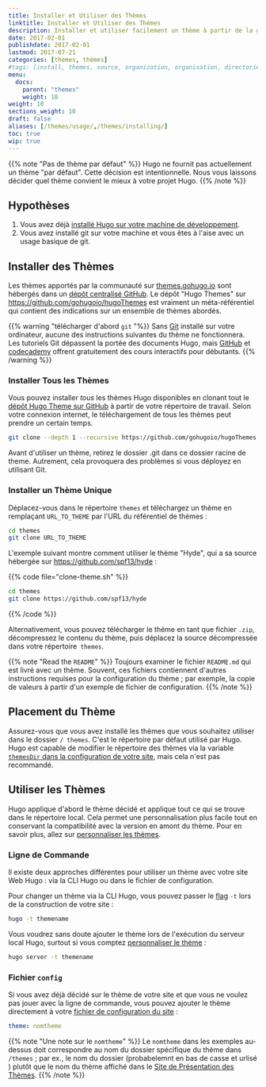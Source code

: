 ```yaml
---
title: Installer et Utiliser des Thèmes
linktitle: Installer et Utiliser des Thèmes
description: Installer et utiliser facilement un thème à partir de la galerie des thèmes Hugo en utilisant l'interface de ligne de commande.
date: 2017-02-01
publishdate: 2017-02-01
lastmod: 2017-07-21
categories: [themes, thèmes]
#tags: [install, themes, source, organization, organisation, directories,usage]
menu:
  docs:
    parent: "themes"
    weight: 10
weight: 10
sections_weight: 10
draft: false
aliases: [/themes/usage/,/themes/installing/]
toc: true
wip: true
---
```


{{% note "Pas de thème par défaut" %}}
Hugo ne fournit pas actuellement un thème "par défaut". Cette décision est intentionnelle. Nous vous laissons décider quel thème convient le mieux à votre projet Hugo.
{{% /note %}}

## Hypothèses

1. Vous avez déjà [installé Hugo sur votre machine de développement][install].
2. Vous avez installé git sur votre machine et vous êtes à l'aise avec un usage basique de git.

## Installer des Thèmes

Les thèmes apportés par la communauté sur [themes.gohugo.io](//themes.gohugo.io/) sont hébergés dans un [dépôt centralisé GitHub][themesrepo]. Le dépôt "Hugo Themes" sur <https://github.com/gohugoio/hugoThemes> est vraiment un méta-référentiel qui contient des indications sur un ensemble de thèmes abordés.

{{% warning "télécharger d'abord `git` "%}}
Sans [Git](https://git-scm.com/) installé sur votre ordinateur, aucune des instructions suivantes du thème ne fonctionnera. Les tutoriels Git dépassent la portée des documents Hugo, mais [GitHub](https://try.github.io/) et [codecademy](https://www.codecademy.com/learn/learn-git) offrent gratuitement des cours interactifs pour débutants.
{{% /warning %}}

### Installer Tous les Thèmes

Vous pouvez installer *tous* les thèmes Hugo disponibles en clonant tout le [dépôt Hugo Theme sur GitHub][themesrepo] à partir de votre répertoire de travail. Selon votre connexion internet, le téléchargement de tous les thèmes peut prendre un certain temps.

```bash
git clone --depth 1 --recursive https://github.com/gohugoio/hugoThemes.git themes
```

Avant d'utiliser un thème, retirez le dossier .git dans ce dossier racine de theme. Autrement, cela provoquera des problèmes si vous déployez en utilisant Git.

### Installer un Thème Unique

Déplacez-vous dans le répertoire `themes` et téléchargez un thème en remplaçant `URL_TO_THEME` par l'URL du référentiel de thèmes :

```bash
cd themes
git clone URL_TO_THEME
```

L'exemple suivant montre comment utiliser le thème "Hyde", qui a sa source hébergée sur <https://github.com/spf13/hyde> :

{{% code file="clone-theme.sh" %}}
```bash
cd themes
git clone https://github.com/spf13/hyde
```
{{% /code %}}

Alternativement, vous pouvez télécharger le thème en tant que fichier `.zip`, décompressez le contenu du thème, puis déplacez la source décompressée dans votre répertoire` themes`.

{{% note "Read the `README`" %}}
Toujours examiner le fichier `README.md` qui est livré avec un thème. Souvent, ces fichiers contiennent d'autres instructions requises pour la configuration du thème ; par exemple, la copie de valeurs à partir d'un exemple de fichier de configuration.
{{% /note %}}

## Placement du Thème

Assurez-vous que vous avez installé les thèmes que vous souhaitez utiliser dans le dossier `/ themes`. C'est le répertoire par défaut utilisé par Hugo. Hugo est capable de modifier le répertoire des thèmes via la variable [`themesDir` dans la configuration de votre site][config], mais cela n'est pas recommandé.

## Utiliser les Thèmes

Hugo applique d'abord le thème décidé et applique tout ce qui se trouve dans le répertoire local. Cela permet une personnalisation plus facile tout en conservant la compatibilité avec la version en amont du thème. Pour en savoir plus, allez sur [personnaliser les thèmes][customizethemes].

### Ligne de Commande

Il existe deux approches différentes pour utiliser un thème avec votre site Web Hugo : via la CLI Hugo ou dans le fichier de configuration.

Pour changer un thème via la CLI Hugo, vous pouvez passer le [flag][] `-t` lors de la construction de votre site :

```bash
hugo -t themename
```

Vous voudrez sans doute ajouter le thème lors de l'exécution du serveur local Hugo, surtout si vous comptez [personnaliser le thème][customizethemes] :

```bash
hugo server -t themename
```

### Fichier `config`

Si vous avez déjà décidé sur le thème de votre site et que vous ne voulez pas jouer avec la ligne de commande, vous pouvez ajouter le thème directement à votre [fichier de configuration du site][config] :

```yaml
theme: nomtheme
```

{{% note "Une note sur le `nomtheme`" %}}
Le `nomtheme` dans les exemples au-dessus doit correspondre au nom du dossier spécifique du thème dans `/themes` ; par ex., le nom du dossier (probabelemnt en bas de casse et urlisé ) plutôt que le nom du thème affiché dans le [Site de Présentation des Thèmes](http://themes.gohugo.io).
{{% /note %}}

[customizethemes]: /themes/personnaliser/
[flag]: /demarrage/usage/ "Regardez la liste complète des flags dans l'usage basique d'Hugo."
[install]: /demarrage/installer/
[config]: /demarrage/configuration/  "Learn how to customize your Hugo website configuration file in yaml, toml, or json."
[themesrepo]: https://github.com/gohugoio/hugoThemes
